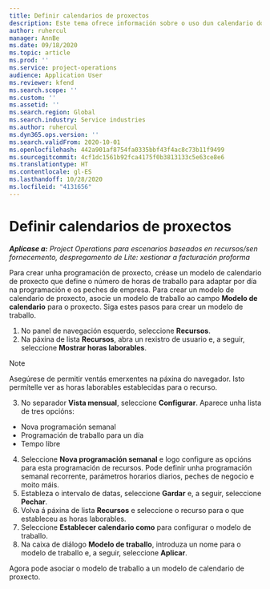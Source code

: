 ```yaml
---
title: Definir calendarios de proxectos
description: Este tema ofrece información sobre o uso dun calendario do proxecto para rastrexar a programación do proxecto.
author: ruhercul
manager: AnnBe
ms.date: 09/18/2020
ms.topic: article
ms.prod: ''
ms.service: project-operations
audience: Application User
ms.reviewer: kfend
ms.search.scope: ''
ms.custom: ''
ms.assetid: ''
ms.search.region: Global
ms.search.industry: Service industries
ms.author: ruhercul
ms.dyn365.ops.version: ''
ms.search.validFrom: 2020-10-01
ms.openlocfilehash: 442a901af8754fa0335bbf43f4ac8c73b11f9499
ms.sourcegitcommit: 4cf1dc1561b92fca4175f0b3813133c5e63ce8e6
ms.translationtype: HT
ms.contentlocale: gl-ES
ms.lasthandoff: 10/28/2020
ms.locfileid: "4131656"
---
```

# <a name="define-project-calendars"></a>Definir calendarios de proxectos

_**Aplícase a:** Project Operations para escenarios baseados en recursos/sen fornecemento, despregamento de Lite: xestionar a facturación proforma_

Para crear unha programación de proxecto, créase un modelo de calendario de proxecto que define o número de horas de traballo para adaptar por día na programación e os peches de empresa. Para crear un modelo de calendario de proxecto, asocie un modelo de traballo ao campo **Modelo de calendario** para o proxecto. Siga estes pasos para crear un modelo de traballo.

1. No panel de navegación esquerdo, seleccione **Recursos**. 
2. Na páxina de lista **Recursos**, abra un rexistro de usuario e, a seguir, seleccione **Mostrar horas laborables**.

  > [!NOTE]
  > Asegúrese de permitir ventás emerxentes na páxina do navegador. Isto permítelle ver as horas laborables establecidas para o recurso.
  
3. No separador **Vista mensual**, seleccione **Configurar**. Aparece unha lista de tres opcións: 

  - Nova programación semanal
  - Programación de traballo para un día
  - Tempo libre

4. Seleccione **Nova programación semanal** e logo configure as opcións para esta programación de recursos. Pode definir unha programación semanal recorrente, parámetros horarios diarios, peches de negocio e moito máis.
5. Estableza o intervalo de datas, seleccione **Gardar** e, a seguir, seleccione **Pechar**. 
6. Volva á páxina de lista **Recursos** e seleccione o recurso para o que estableceu as horas laborables. 
7. Seleccione **Establecer calendario como** para configurar o modelo de traballo. 
8. Na caixa de diálogo **Modelo de traballo**, introduza un nome para o modelo de traballo e, a seguir, seleccione **Aplicar**. 

Agora pode asociar o modelo de traballo a un modelo de calendario de proxecto.
